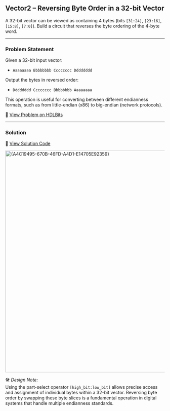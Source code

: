 ## Vector2 – Reversing Byte Order in a 32-bit Vector

A 32-bit vector can be viewed as containing 4 bytes (bits `[31:24]`, `[23:16]`, `[15:8]`, `[7:0]`). Build a circuit that reverses the byte ordering of the 4-byte word.

---

### Problem Statement  
Given a 32-bit input vector:

- `Aaaaaaaa Bbbbbbbb Cccccccc Dddddddd`

Output the bytes in reversed order:

- `Dddddddd Cccccccc Bbbbbbbb Aaaaaaaa`

This operation is useful for converting between different endianness formats, such as from little-endian (x86) to big-endian (network protocols).

🔗 [View Problem on HDLBits](https://hdlbits.01xz.net/wiki/Vector2)

---

### Solution  
📄 [View Solution Code](https://github.com/EswarAdithya011/HDLBits/blob/main/Problem%20Sets/2.%20Verilog%20Language/2.2%20Vectors/2.2.3%20Vector%20part%20select/Vector%20part%20select.v)

<img width="700" alt="{A4C19495-670B-46FD-A4D1-E14705E92359}" src="https://github.com/user-attachments/assets/d9dc26c6-8b41-482d-96a4-3253777a36c6" />

🛠 *Design Note:*  
Using the part-select operator `[high_bit:low_bit]` allows precise access and assignment of individual bytes within a 32-bit vector. Reversing byte order by swapping these byte slices is a fundamental operation in digital systems that handle multiple endianness standards.
